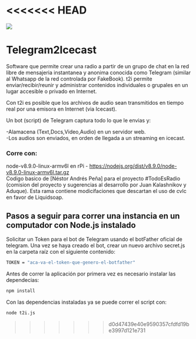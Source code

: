 <<<<<<< HEAD
=======
<img src="https://raw.githubusercontent.com/estacionckweb/Telegram2Icecast/master/t2i_logo_sml_fondoblanco.jpg" /> <br>


# Telegram2Icecast

Software que permite crear una radio a partir de un grupo de chat en la red libre de mensajeria instantanea y anonima conocida como Telegram (similar al Whatsapp de la red controlada por FakeBook). t2i permite enviar/recibir/reunir y administrar contenidos individuales o grupales en un lugar accesible o privado en Internet. 

Con t2i es posible que los archivos de audio sean transmitidos en tiempo real por una emisora en Internet (via Icecast).

Un bot (script) de Telegram captura todo lo que le envias y:

-Alamacena (Text,Docs,Video,Audio) en un servidor web. <br>
-Los audios son enviados, en orden de llegada a un streaming en icecast.<br>


### Corre con:
node-v8.9.0-linux-armv6l en rPi - https://nodejs.org/dist/v8.9.0/node-v8.9.0-linux-armv6l.tar.gz <br>
Codigo basico de [Néstor Andrés Peña] para el proyecto #TodoEsRadio (comision del proyecto y sugerencias al desarrollo por Juan Kalashnikov y Aduque). Esta rama contiene modicifaciones que descartan el uso de cvlc en favor de Liquidsoap.

## Pasos a seguir para correr una instancia en un computador con Node.js instalado

Solicitar un Token para el bot de Telegram usando el botFather oficial de telegram.
Una vez se haya creado el bot, crear un nuevo archivo secret.js en la carpeta raíz con el siguiente contenido:

```bash
TOKEN = "aca-va-el-token-que-genero-el-botfather"
```

Antes de correr la aplicación por primera vez es necesario instalar las dependecias:

```bash
npm install
```

Con las dependencias instaladas ya se puede correr el script con:

```bash
node t2i.js
```
>>>>>>> d0d47439e40e9590357cfdfd19be3997d121e731
